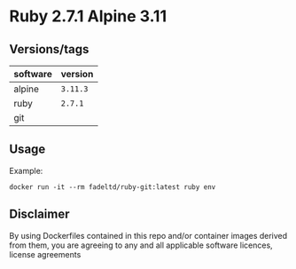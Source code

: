 # Ruby 2.7.1 Alpine 3.11

## Versions/tags

| software     | version      |
|--------------|--------------|
| alpine       | `3.11.3`     |
| ruby         | `2.7.1`      |
| git          |              |

## Usage

Example:

    docker run -it --rm fadeltd/ruby-git:latest ruby env

## Disclaimer

By using Dockerfiles contained in this repo and/or container images derived from them, you are agreeing to any and all applicable software licences, license agreements
